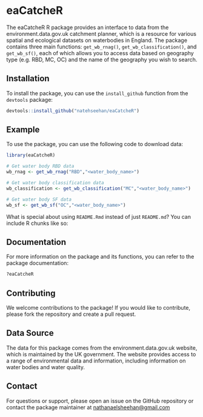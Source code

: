 
<!-- README.md is generated from README.Rmd. Please edit that file -->

# eaCatcheR

<!-- badges: start -->
<!-- badges: end -->

The eaCatcheR R package provides an interface to data from the
environment.data.gov.uk catchment planner, which is a resource for
various spatial and ecological datasets on waterbodies in England. The
package contains three main functions: `get_wb_rnag()`,
`get_wb_classification()`, and `get_wb_sf()`, each of which allows you
to access data based on geography type (e.g. RBD, MC, OC) and the name
of the geography you wish to search.

## Installation

To install the package, you can use the `install_github` function from
the `devtools` package:

``` r
devtools::install_github("natehseehan/eaCatcheR")
```

## Example

To use the package, you can use the following code to download data:

``` r
library(eaCatcheR)

# Get water body RBD data
wb_rnag <- get_wb_rnag("RBD","<water_body_name>")

# Get water body classification data
wb_classification <- get_wb_classification("MC","<water_body_name>")

# Get water body SF data
wb_sf <- get_wb_sf("OC","<water_body_name>")
```

What is special about using `README.Rmd` instead of just `README.md`?
You can include R chunks like so:

## Documentation

For more information on the package and its functions, you can refer to
the package documentation:

``` r
?eaCatcheR
```

## Contributing

We welcome contributions to the package! If you would like to
contribute, please fork the repository and create a pull request.

## Data Source

The data for this package comes from the environment.data.gov.uk
website, which is maintained by the UK government. The website provides
access to a range of environmental data and information, including
information on water bodies and water quality.

## Contact

For questions or support, please open an issue on the GitHub repository
or contact the package maintainer at <nathanaelsheehan@gmail.com>
